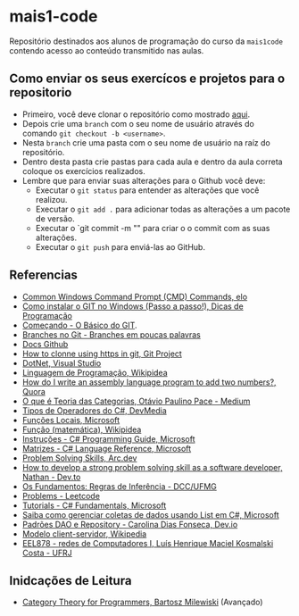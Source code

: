 # mais1-code

Repositório destinados aos alunos de programação do curso da `mais1code` contendo acesso ao conteúdo transmitido nas aulas.

## Como enviar os seus exercícos e projetos para o repositorio

- Primeiro, você deve clonar o repositório como mostrado [aqui](/aula-1/exercicios.md).
- Depois crie uma `branch` com o seu nome de usuário através do comando `git checkout -b <username>`.
- Nesta `branch` crie uma pasta com o seu nome de usuário na raíz do repositório.
- Dentro desta pasta crie pastas para cada aula e dentro da aula correta coloque os exercícios realizados.
- Lembre que para enviar suas alterações para o Github você deve:
    - Executar o `git status` para entender as alterações que você realizou.
    - Executar o `git add .` para adicionar todas as alterações a um pacote de versão.
    - Executar o `git commit -m "<mensagem>" para criar o o commit com as suas alterações.
    - Executar o `git push` para enviá-las ao GitHub.

## Referencias

- [Common Windows Command Prompt (CMD) Commands, elo](https://myelo.elotouch.com/support/s/article/Common-Windows-Command-Prompt-CMD-Commands)
- [Como instalar o GIT no Windows (Passo a passo!), Dicas de Programação](https://dicasdeprogramacao.com.br/como-instalar-o-git-no-windows/)
- [Começando - O Básico do GIT](https://git-scm.com/book/pt-br/v2/Come%C3%A7ando-O-B%C3%A1sico-do-Git).
- [Branches no Git - Branches em poucas palavras](https://git-scm.com/book/pt-br/v2/Branches-no-Git-Branches-em-poucas-palavras)
- [Docs Github](https://docs.github.com/pt/authentication/keeping-your-account-and-data-secure/managing-your-personal-access-tokens#como-criar-um-personal-access-token-classic)
- [How to clonne using https in git, Git Project](https://gitprotect.io/blog/how-to-clone-using-https-in-git/)
- [DotNet, Visual Studio](https://code.visualstudio.com/docs/languages/dotnet)
- [Linguagem de Programação, Wikipidea](https://pt.wikipedia.org/wiki/Linguagem_de_programa%C3%A7%C3%A3o)
- [How do I write an assembly language program to add two numbers?, Quora](https://www.quora.com/How-do-I-write-an-assembly-language-program-to-add-two-numbers)
- [O que é Teoria das Categorias, Otávio Paulino Pace - Medium](https://medium.com/@otaviopp8/o-que-%C3%A9-teoria-das-categorias-5e7ed0d64a94)
- [Tipos de Operadores do C#, DevMedia](https://www.devmedia.com.br/tipos-de-operadores-do-csharp/18873)
- [Funções Locais, Microsoft](https://learn.microsoft.com/pt-br/dotnet/csharp/programming-guide/classes-and-structs/local-functions)
- [Função (matemática), Wikipidea](https://pt.wikipedia.org/wiki/Fun%C3%A7%C3%A3o_(matem%C3%A1tica))
- [Instruções - C# Programming Guide, Microsoft](https://learn.microsoft.com/pt-br/dotnet/csharp/programming-guide/statements-expressions-operators/statements)
- [Matrizes - C# Language Reference, Microsoft](https://learn.microsoft.com/pt-br/dotnet/csharp/language-reference/builtin-types/arrays)
- [Problem Solving Skills, Arc.dev](https://arc.dev/talent-blog/problem-solving-skills/)
- [How to develop a strong problem solving skill as a software developer, Nathan - Dev.to](https://dev.to/nathan20/how-to-develop-strong-problem-solving-skills-as-a-software-developer-25nb)
- [Os Fundamentos: Regras de Inferência - DCC/UFMG](https://homepages.dcc.ufmg.br/~msalvim/courses/ilc/Aula1.3_RegrasInferencia[still].pdf)
- [Problems - Leetcode](https://leetcode.com/problems)
- [Tutorials - C# Fundamentals, Microsoft](https://learn.microsoft.com/pt-br/dotnet/csharp/fundamentals/tutorials/oop)
- [Saiba como gerenciar coletas de dados usando List<T> em C#, Microsoft](https://learn.microsoft.com/pt-br/dotnet/csharp/tour-of-csharp/tutorials/arrays-and-collections)
- [Padrões DAO e Repository - Carolina Dias Fonseca, Dev.io](https://dev.to/diariodeumacdf/padroes-dao-e-repository-13nj)
- [Modelo client-servidor, Wikipedia](https://pt.wikipedia.org/wiki/Modelo_cliente%E2%80%93servidor)
- [EEL878 - redes de Computadores I, Luís Henrique Maciel Kosmalski Costa - UFRJ](https://www.gta.ufrj.br/ensino/eel878/redes1-2020-4/slides/Parte2_Aplicacoes_1P.pdf)

## Inidcações de Leitura
- [Category Theory for Programmers, Bartosz Milewiski](https://unglueit-files.s3.amazonaws.com/ebf/e90890f0a6ea420c9825657d6f3a851d.pdf) (Avançado)